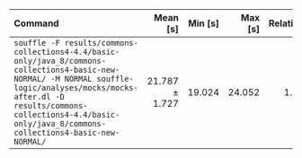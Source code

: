 | Command | Mean [s] | Min [s] | Max [s] | Relative |
|:---|---:|---:|---:|---:|
| `souffle -F results/commons-collections4-4.4/basic-only/java_8/commons-collections4-basic-new-NORMAL/ -M NORMAL souffle-logic/analyses/mocks/mocks-after.dl -D results/commons-collections4-4.4/basic-only/java_8/commons-collections4-basic-new-NORMAL/` | 21.787 ± 1.727 | 19.024 | 24.052 | 1.00 |

